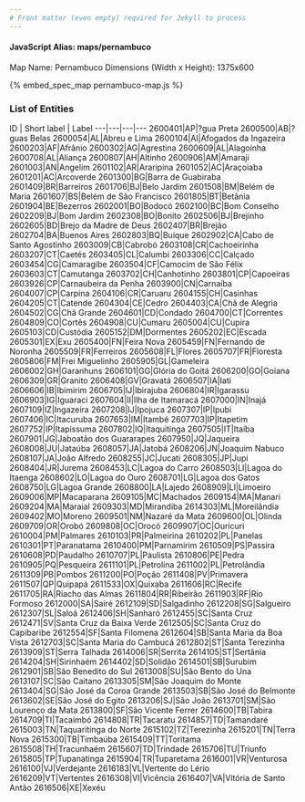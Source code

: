 ```yaml
---
# Front matter (even empty) required for Jekyll to process
---
```


#### JavaScript Alias: maps/pernambuco

Map Name: Pernambuco
Dimensions (Width x Height): 1375x600



{% embed_spec_map pernambuco-map.js %}

### List of Entities

ID | Short label | Label
---|---|---|---
2600401|AP|?gua Preta
2600500|AB|?guas Belas
2600054|AL|Abreu e Lima
2600104|AI|Afogados da Ingazeira
2600203|AF|Afrânio
2600302|AG|Agrestina
2600609|AL|Alagoinha
2600708|AL|Aliança
2600807|AH|Altinho
2600906|AM|Amaraji
2601003|AN|Angelim
2601102|AR|Araripina
2601052|AC|Araçoiaba
2601201|AC|Arcoverde
2601300|BG|Barra de Guabiraba
2601409|BR|Barreiros
2601706|BJ|Belo Jardim
2601508|BM|Belém de Maria
2601607|BS|Belém de São Francisco
2601805|BT|Betânia
2601904|BE|Bezerros
2602001|BO|Bodocó
2602100|BC|Bom Conselho
2602209|BJ|Bom Jardim
2602308|BO|Bonito
2602506|BJ|Brejinho
2602605|BD|Brejo da Madre de Deus
2602407|BR|Brejão
2602704|BA|Buenos Aires
2602803|BQ|Buíque
2602902|CA|Cabo de Santo Agostinho
2603009|CB|Cabrobó
2603108|CR|Cachoeirinha
2603207|CT|Caetés
2603405|CL|Calumbi
2603306|CC|Calçado
2603454|CG|Camaragibe
2603504|CF|Camocim de São Félix
2603603|CT|Camutanga
2603702|CH|Canhotinho
2603801|CP|Capoeiras
2603926|CP|Carnaubeira da Penha
2603900|CN|Carnaíba
2604007|CP|Carpina
2604106|CR|Caruaru
2604155|CH|Casinhas
2604205|CT|Catende
2604304|CE|Cedro
2604403|CA|Chã de Alegria
2604502|CG|Chã Grande
2604601|CD|Condado
2604700|CT|Correntes
2604809|CO|Cortês
2604908|CU|Cumaru
2605004|CU|Cupira
2605103|CD|Custódia
2605152|DM|Dormentes
2605202|EC|Escada
2605301|EX|Exu
2605400|FN|Feira Nova
2605459|FN|Fernando de Noronha
2605509|FR|Ferreiros
2605608|FL|Flores
2605707|FR|Floresta
2605806|FM|Frei Miguelinho
2605905|GL|Gameleira
2606002|GH|Garanhuns
2606101|GG|Glória do Goitá
2606200|GO|Goiana
2606309|GR|Granito
2606408|GV|Gravatá
2606507|IA|Iati
2606606|IB|Ibimirim
2606705|IJ|Ibirajuba
2606804|IR|Igarassu
2606903|IG|Iguaraci
2607604|II|Ilha de Itamaracá
2607000|IN|Inajá
2607109|IZ|Ingazeira
2607208|IJ|Ipojuca
2607307|IP|Ipubi
2607406|IC|Itacuruba
2607653|IM|Itambé
2607703|IP|Itapetim
2607752|IP|Itapissuma
2607802|IQ|Itaquitinga
2607505|IT|Itaíba
2607901|JG|Jaboatão dos Guararapes
2607950|JQ|Jaqueira
2608008|JU|Jataúba
2608057|JA|Jatobá
2608206|JN|Joaquim Nabuco
2608107|JA|João Alfredo
2608255|JC|Jucati
2608305|JP|Jupi
2608404|JR|Jurema
2608453|LC|Lagoa do Carro
2608503|LI|Lagoa do Itaenga
2608602|LO|Lagoa do Ouro
2608701|LG|Lagoa dos Gatos
2608750|LG|Lagoa Grande
2608800|LA|Lajedo
2608909|LI|Limoeiro
2609006|MP|Macaparana
2609105|MC|Machados
2609154|MA|Manari
2609204|MA|Maraial
2609303|MD|Mirandiba
2614303|ML|Moreilândia
2609402|MO|Moreno
2609501|NM|Nazaré da Mata
2609600|OL|Olinda
2609709|OR|Orobó
2609808|OC|Orocó
2609907|OC|Ouricuri
2610004|PM|Palmares
2610103|PR|Palmeirina
2610202|PL|Panelas
2610301|PT|Paranatama
2610400|PM|Parnamirim
2610509|PS|Passira
2610608|PD|Paudalho
2610707|PL|Paulista
2610806|PE|Pedra
2610905|PQ|Pesqueira
2611101|PL|Petrolina
2611002|PL|Petrolândia
2611309|PB|Pombos
2611200|PO|Poção
2611408|PV|Primavera
2611507|QP|Quipapá
2611533|OX|Quixaba
2611606|RC|Recife
2611705|RA|Riacho das Almas
2611804|RR|Ribeirão
2611903|RF|Rio Formoso
2612000|SA|Sairé
2612109|SD|Salgadinho
2612208|SG|Salgueiro
2612307|SL|Saloá
2612406|SH|Sanharó
2612455|SC|Santa Cruz
2612471|SV|Santa Cruz da Baixa Verde
2612505|SC|Santa Cruz do Capibaribe
2612554|SF|Santa Filomena
2612604|SB|Santa Maria da Boa Vista
2612703|SC|Santa Maria do Cambucá
2612802|ST|Santa Terezinha
2613909|ST|Serra Talhada
2614006|SR|Serrita
2614105|ST|Sertânia
2614204|SH|Sirinhaém
2614402|SD|Solidão
2614501|SB|Surubim
2612901|SB|São Benedito do Sul
2613008|SU|São Bento do Una
2613107|SC|São Caitano
2613305|SM|São Joaquim do Monte
2613404|SG|São José da Coroa Grande
2613503|SB|São José do Belmonte
2613602|SE|São José do Egito
2613206|SJ|São João
2613701|SM|São Lourenço da Mata
2613800|SF|São Vicente Ferrer
2614600|TB|Tabira
2614709|TI|Tacaimbó
2614808|TR|Tacaratu
2614857|TD|Tamandaré
2615003|TN|Taquaritinga do Norte
2615102|TZ|Terezinha
2615201|TN|Terra Nova
2615300|TB|Timbaúba
2615409|TT|Toritama
2615508|TH|Tracunhaém
2615607|TD|Trindade
2615706|TU|Triunfo
2615805|TP|Tupanatinga
2615904|TR|Tuparetama
2616001|VR|Venturosa
2616100|VJ|Verdejante
2616183|VL|Vertente do Lério
2616209|VT|Vertentes
2616308|VI|Vicência
2616407|VA|Vitória de Santo Antão
2616506|XE|Xexéu

